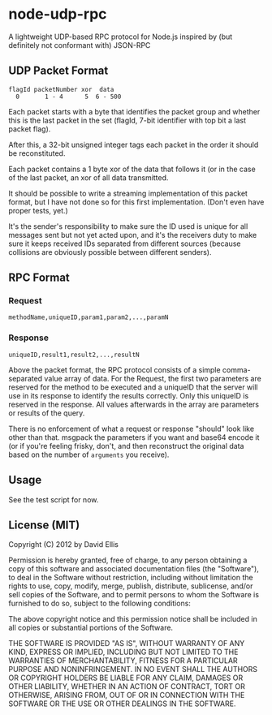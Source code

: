# node-udp-rpc

A lightweight UDP-based RPC protocol for Node.js inspired by (but definitely not conformant with) JSON-RPC

## UDP Packet Format

    flagId packetNumber xor  data
      0       1 - 4      5  6 - 500

Each packet starts with a byte that identifies the packet group and whether this is the last packet in the set (flagId, 7-bit identifier with top bit a last packet flag).

After this, a 32-bit unsigned integer tags each packet in the order it should be reconstituted.

Each packet contains a 1 byte xor of the data that follows it (or in the case of the last packet, an xor of all data transmitted.

It should be possible to write a streaming implementation of this packet format, but I have not done so for this first implementation. (Don't even have proper tests, yet.)

It's the sender's responsibility to make sure the ID used is unique for all messages sent but not yet acted upon, and it's the receivers duty to make sure it keeps received IDs separated from different sources (because collisions are obviously possible between different senders).

## RPC Format

### Request

    methodName,uniqueID,param1,param2,...,paramN

### Response

    uniqueID,result1,result2,...,resultN

Above the packet format, the RPC protocol consists of a simple comma-separated value array of data. For the Request, the first two parameters are reserved for the method to be executed and a uniqueID that the server will use in its response to identify the results correctly. Only this uniqueID is reserved in the response. All values afterwards in the array are parameters or results of the query.

There is no enforcement of what a request or response "should" look like other than that. msgpack the parameters if you want and base64 encode it (or if you're feeling frisky, don't, and then reconstruct the original data based on the number of ``arguments`` you receive).

## Usage

See the test script for now.

## License (MIT)

Copyright (C) 2012 by David Ellis

Permission is hereby granted, free of charge, to any person obtaining a copy of this software and associated documentation files (the "Software"), to deal in the Software without restriction, including without limitation the rights to use, copy, modify, merge, publish, distribute, sublicense, and/or sell copies of the Software, and to permit persons to whom the Software is furnished to do so, subject to the following conditions:

The above copyright notice and this permission notice shall be included in all copies or substantial portions of the Software.

THE SOFTWARE IS PROVIDED "AS IS", WITHOUT WARRANTY OF ANY KIND, EXPRESS OR IMPLIED, INCLUDING BUT NOT LIMITED TO THE WARRANTIES OF MERCHANTABILITY, FITNESS FOR A PARTICULAR PURPOSE AND NONINFRINGEMENT. IN NO EVENT SHALL THE AUTHORS OR COPYRIGHT HOLDERS BE LIABLE FOR ANY CLAIM, DAMAGES OR OTHER LIABILITY, WHETHER IN AN ACTION OF CONTRACT, TORT OR OTHERWISE, ARISING FROM, OUT OF OR IN CONNECTION WITH THE SOFTWARE OR THE USE OR OTHER DEALINGS IN THE SOFTWARE.
